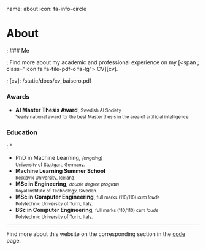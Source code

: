 name: about
icon: fa-info-circle

# About

; ### Me

; Find more about my academic and professional experience on my [<span
; class="icon fa fa-file-pdf-o fa-lg"></span> CV][cv].

; [cv]: /static/docs/cv_baisero.pdf

### Awards

 * <span class="icon fa-li fa fa-dot-circle-o fa-fw"></span> 
 **AI Master Thesis Award**, <small>Swedish AI Society</small> <br>
 <small>Yearly national award for the best Master thesis in the area of
 artificial intelligence.</small>

### Education

 ; * <span class="icon fa-li fa fa-spinner fa-pulse fa-fw"></span> 
 * <span class="icon fa-li fa fa-spinner fa-spin fa-fw"></span> 
 PhD in Machine Learning, <small>*(ongoing)*</small> <br>
 <small>University of Stuttgart, Germany.</small>
 * <span class="icon fa-li fa fa-dot-circle-o fa-fw"></span> 
 **Machine Learning Summer School** <br>
 <small>Rejkjavik University, Iceland.</small>
 * <span class="icon fa-li fa fa-dot-circle-o fa-fw"></span> 
 **MSc in Engineering**, <small>*double degree program*</small> <br>
 <small>Royal Institute of Technology, Sweden.</small> <br>
 * <span class="icon fa-li fa fa-dot-circle-o fa-fw"></span> 
 **MSc in Computer Engineering**, <small>full marks (110/110) *cum laude*</small> <br>
 <small>Polytechnic University of Turin, Italy.</small>
 * <span class="icon fa-li fa fa-dot-circle-o fa-fw"></span> 
 **BSc in Computer Engineering**, <small>full marks (110/110) *cum laude*</small> <br>
 <small>Polytechnic University of Turin, Italy.</small>

---

Find more about this website on the corresponding section in the [<span
class="icon fa fa-code"></span> code][code] page.

[code]: /code#baise.ro
